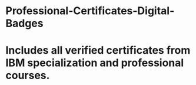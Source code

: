 # Professional-Certificates-Digital-Badges


# Includes all verified certificates from IBM specialization and professional courses.

